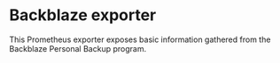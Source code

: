 # Backblaze exporter

This Prometheus exporter exposes basic information gathered from the Backblaze Personal Backup program.
